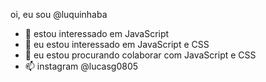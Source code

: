 oi, eu sou @luquinhaba
- 👀 estou interessado em JavaScript
- 🌱 eu estou interessado em JavaScript e CSS
- 💞️ eu estou procurando colaborar com JavaScript e CSS
- 📫 instagram @lucasg0805
